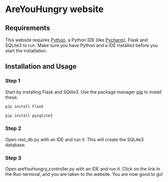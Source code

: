 # AreYouHungry website


## Requirements
This website requires [Python](https://www.python.org/downloads/), a Python IDE (like [Pycharm](https://www.jetbrains.com/pycharm/download/)), Flask and SQLite3 to run. 
Make sure you have Python and a IDE installed before you start the installation.

## Installation and Usage
### Step 1
Start by installing Flask and SQlite3.
Use the package manager [pip](https://pip.pypa.io/en/stable/) to install these.
```bash
pip install Flask
```
```bash
pip install pysqlite3
```

### Step 2
Open rest_db.py with an IDE and run it. This will create the SQLite3 database.

### Step 3
Open areYouHungry_controller.py with an IDE and run it.
Click on the link in the Run-terminal, and you are taken to the website.
You are now good to go!
